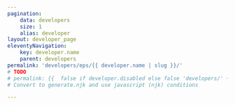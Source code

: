 ```yaml
---
pagination:
    data: developers
    size: 1
    alias: developer
layout: developer_page
eleventyNavigation:
    key: developer.name
    parent: developers
permalink: 'developers/eps/{{ developer.name | slug }}/'
# TODO
# permalink: {{  false if developer.disabled else false 'developers/' + (developer.name | slug) }}
# Convert to generate.njk and use javascript (njk) conditions

---
```

